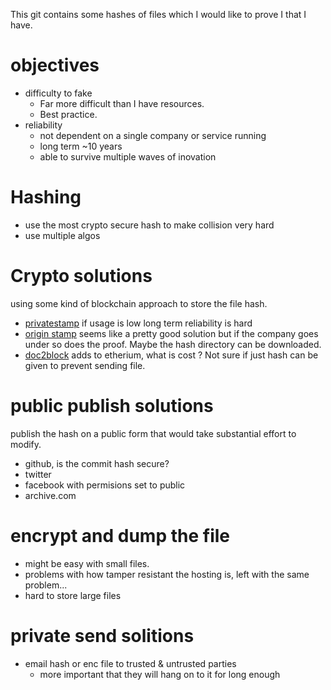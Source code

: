 This git contains some hashes of files which I would like to prove I that I have.

# objectives
- difficulty to fake
  - Far more difficult than I have resources.
  - Best practice.
- reliability
  - not dependent on a single company or service running
  - long term ~10 years
  - able to survive multiple waves of inovation

# Hashing
- use the most crypto secure hash to make collision very hard
- use multiple algos

# Crypto solutions
using some kind of blockchain approach to store the file hash.
- [privatestamp](https://github.com/mustafarefaey/PrivateStamp) if usage is low long term reliability is hard
- [origin stamp](https://originstamp.com/) seems like a pretty good solution but if the company goes under so does the proof. Maybe the hash directory can be downloaded.
- [doc2block](https://doc2block.com/) adds to etherium, what is cost ? Not sure if just hash can be given to prevent sending file.

# public publish solutions
publish the hash on a public form that would take substantial effort to modify.
- github, is the commit hash secure?
- twitter
- facebook with permisions set to public
- archive.com

# encrypt and dump the file
- might be easy with small files.
- problems with how tamper resistant the hosting is, left with the same problem...
- hard to store large files

# private send solitions
- email hash or enc file to trusted & untrusted parties
  - more important that they will hang on to it for long enough
